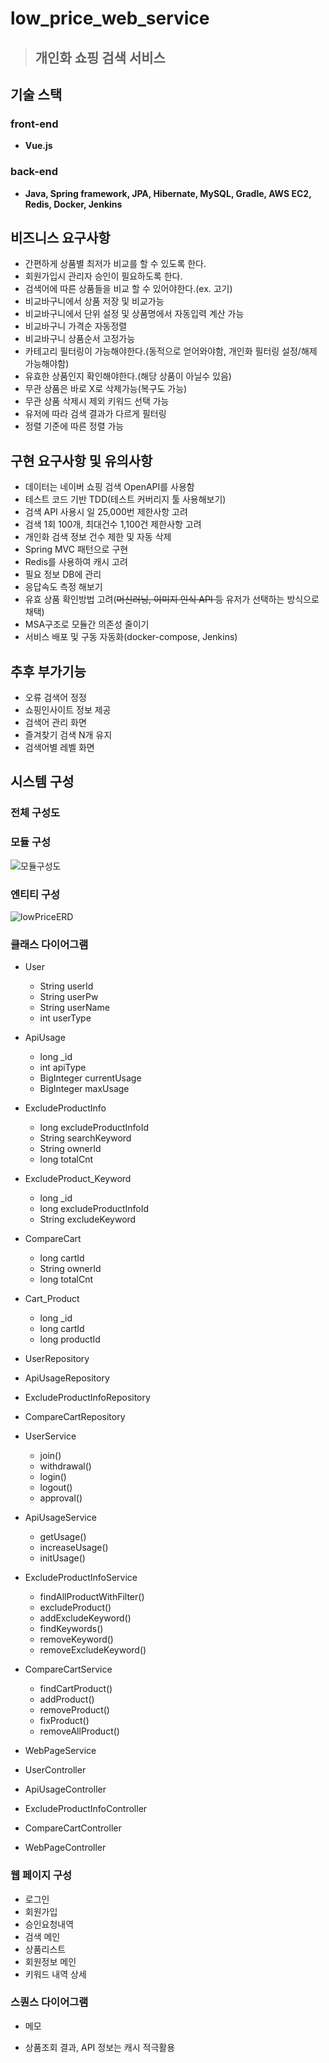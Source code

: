 # low_price_web_service  
> ## 개인화 쇼핑 검색 서비스  

## 기술 스택  

### front-end  
- **Vue.js**  

### back-end   
- **Java, Spring framework, JPA, Hibernate, MySQL, Gradle, AWS EC2, Redis, Docker, Jenkins**  

## 비즈니스 요구사항  
- 간편하게 상품별 최저가 비교를 할 수 있도록 한다.  
- 회원가입시 관리자 승인이 필요하도록 한다.  
- 검색어에 따른 상품들을 비교 할 수 있어야한다.(ex. 고기)  
- 비교바구니에서 상품 저장 및 비교가능  
- 비교바구니에서 단위 설정 및 상품명에서 자동입력 계산 가능  
- 비교바구니 가격순 자동정렬  
- 비교바구니 상품순서 고정가능  
- 카테고리 필터링이 가능해야한다.(동적으로 얻어와야함, 개인화 필터링 설정/해제 가능해야함)  
- 유효한 상품인지 확인해야한다.(해당 상품이 아닐수 있음)  
- 무관 상품은 바로 X로 삭제가능(복구도 가능)  
- 무관 상품 삭제시 제외 키워드 선택 가능  
- 유저에 따라 검색 결과가 다르게 필터링
- 정렬 기준에 따른 정렬 가능  

## 구현 요구사항 및 유의사항  
- 데이터는 네이버 쇼핑 검색 OpenAPI를 사용함  
- 테스트 코드 기반 TDD(테스트 커버리지 툴 사용해보기)  
- 검색 API 사용시 일 25,000번 제한사항 고려  
- 검색 1회 100개, 최대건수 1,100건 제한사항 고려  
- 개인화 검색 정보 건수 제한 및 자동 삭제  
- Spring MVC 패턴으로 구현  
- Redis를 사용하여 캐시 고려  
- 필요 정보 DB에 관리  
- 응답속도 측정 해보기  
- 유효 상품 확인방법 고려(~~머신러닝, 이미지 인식 API 등~~ 유저가 선택하는 방식으로 채택)  
- MSA구조로 모듈간 의존성 줄이기  
- 서비스 배포 및 구동 자동화(docker-compose, Jenkins)  

## 추후 부가기능  
- 오류 검색어 정정  
- 쇼핑인사이트 정보 제공  
- 검색어 관리 화면  
- 즐겨찾기 검색 N개 유지  
- 검색어별 레벨 화면  


## 시스템 구성  
### 전체 구성도  
### 모듈 구성  
![모듈구성도](https://user-images.githubusercontent.com/31335823/216994747-7a8708bb-155e-4663-ac47-d7517bc32aef.PNG)  

### 엔티티 구성  
  
![lowPriceERD](https://user-images.githubusercontent.com/31335823/216988706-2b04ca8d-2f50-4398-a29b-f367c4b02e9f.PNG)

### 클래스 다이어그램  

- User  
  * String userId  
  * String userPw  
  * String userName  
  * int userType  
 
- ApiUsage  
  * long _id  
  * int apiType  
  * BigInteger currentUsage  
  * BigInteger maxUsage  

- ExcludeProductInfo  
  * long excludeProductInfoId  
  * String searchKeyword  
  * String ownerId  
  * long totalCnt  

- ExcludeProduct_Keyword  
  * long _id  
  * long excludeProductInfoId  
  * String excludeKeyword  

- CompareCart  
  * long cartId  
  * String ownerId  
  * long totalCnt  
 
- Cart_Product  
  * long _id  
  * long cartId  
  * long productId  

- UserRepository  
- ApiUsageRepository  
- ExcludeProductInfoRepository  
- CompareCartRepository  

- UserService  
  * join()  
  * withdrawal()  
  * login()  
  * logout()  
  * approval()  
  
- ApiUsageService  
  * getUsage()  
  * increaseUsage()  
  * initUsage()  
  
- ExcludeProductInfoService  
  * findAllProductWithFilter()  
  * excludeProduct()  
  * addExcludeKeyword()  
  * findKeywords()  
  * removeKeyword()  
  * removeExcludeKeyword()  
  
- CompareCartService  
  * findCartProduct()  
  * addProduct()  
  * removeProduct()  
  * fixProduct()  
  * removeAllProduct()  
  
- WebPageService  

- UserController  
- ApiUsageController  
- ExcludeProductInfoController  
- CompareCartController  
- WebPageController   

### 웹 페이지 구성  

- 로그인  
- 회원가입  
- 승인요청내역  
- 검색 메인  
- 상품리스트  
- 회원정보 메인  
- 키워드 내역 상세
  
### 스퀀스 다이어그램  


* 메모  
- 상품조회 결과, API 정보는 캐시 적극활용
